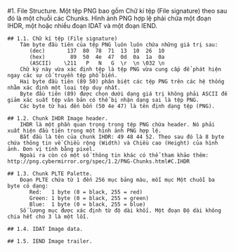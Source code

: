 #1. File Structure.
    Một tệp PNG bao gồm Chữ kí tệp (File signature) theo sau đó là một chuỗi các Chunks.
    Hình ảnh PNG hợp lệ phải chứa một đoạn IHDR, một hoặc nhiều đoạn IDAT và một đoạn IEND.
    
    ## 1.1. Chữ kí tệp (File signature)
        Tám byte đầu tiên của tệp PNG luôn luôn chứa những giá trị sau:
           (dec)       137  80  78  71  13  10  26  10
           (hex)        89  50  4e  47  0d  0a  1a  0a
           (ASCII)    \211   P   N   G  \r  \n \032 \n
        Chữ ký này vừa xác định tệp là tệp PNG vừa cung cấp để phát hiện ngay các sự cố truyền tệp phổ biến.
        Hai byte đầu tiên (89 50) phân biệt các tệp PNG trên các hệ thống nhằm xác định một loại tệp duy nhất.
        Byte đầu tiên (89) được chọn dưới dạng giá trị không phải ASCII để giảm xác suất tệp văn bản có thể bị nhận dạng sai là tệp PNG.
        Các byte từ hai đến bốn (50 4e 47) là tên định dạng tệp (PNG).
        
    ## 1.2. Chunk IHDR Image header.
        IHDR là một phần quan trọng trong tệp PNG chứa header. Nó phải xuất hiện đầu tiên trong một hình ảnh PNG hợp lệ.
        Bắt đầu là tên của chunk IHDR: 49 48 44 52. Theo sau đó là 8 byte chứa thông tin về Chiều rộng (Width) và Chiều cao (Height) của hình ảnh. Đơn vị tính bằng pixel.
        Ngoài ra còn có một số thông tin khác có thể tham khảo thêm: http://png.cybermirror.org/spec/1.2/PNG-Chunks.html#C.IHDR
        
    ## 1.3. Chunk PLTE Palette.
        Đoạn PLTE chứa từ 1 đến 256 mục bảng màu, mỗi mục Một chuỗi ba byte có dạng:
           Red:   1 byte (0 = black, 255 = red)
           Green: 1 byte (0 = black, 255 = green)
           Blue:  1 byte (0 = black, 255 = blue)
        Số lượng mục được xác định từ độ dài khối. Một đoạn Độ dài không chia hết cho 3 là một lỗi.
    
    ## 1.4. IDAT Image data.
        
    ## 1.5. IEND Image trailer.
    
    
